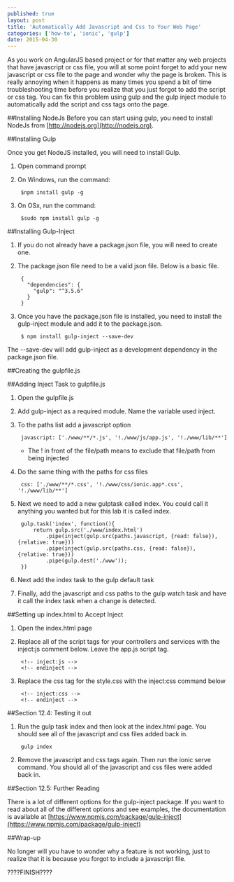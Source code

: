 ```yaml
---
published: true
layout: post
title: 'Automatically Add Javascript and Css to Your Web Page'
categories: ['how-to', 'ionic', 'gulp']
date: 2015-04-30
---
```


As you work on AngularJS based project or for that matter any web projects that have javascript or css file, you will at some point forget to add your new javascript or css file to the page and wonder why the page is broken.  This is really annoying when it happens as many times you spend a bit of time troubleshooting time before you realize that you just forgot to add the script or css tag.  You can fix this problem using gulp and the gulp inject module to automatically add the script and css tags onto the page.

##Installing NodeJs
Before you can start using gulp, you need to install NodeJs from [http://nodejs.org](http://nodejs.org).

##Installing Gulp

Once you get NodeJS installed, you will need to install Gulp.

1. Open command prompt
1. On Windows, run the command:

        $npm install gulp -g

1. On OSx, run the command:

        $sudo npm install gulp -g


##Installing Gulp-Inject

1. If you do not already have a package.json file, you will need to create one.
1. The package.json file need to be a valid json file.  Below is a basic file.

        {
          "dependencies": {
            "gulp": "^3.5.6"
          }
        }

1. Once you have the package.json file is installed, you need to install the gulp-inject module and add it to the package.json.

        $ npm install gulp-inject --save-dev

The --save-dev will add gulp-inject as a development dependency in the package.json file.

##Creating the gulpfile.js


##Adding Inject Task to gulpfile.js

1. Open the gulpfile.js
1. Add gulp-inject as a required module.  Name the variable used inject.
1. To the paths list add a javascript option

        javascript: ['./www/**/*.js', '!./www/js/app.js', '!./www/lib/**']

    * The ! in front of the file/path means to exclude that file/path from being injected
1. Do the same thing with the paths for css files

        css: ['./www/**/*.css', '!./www/css/ionic.app*.css', '!./www/lib/**']

1. Next we need to add a new gulptask called index.  You could call it anything you wanted but for this lab it is called index.

        gulp.task('index', function(){
            return gulp.src('./www/index.html')
                .pipe(inject(gulp.src(paths.javascript, {read: false}), {relative: true}))
                .pipe(inject(gulp.src(paths.css, {read: false}), {relative: true}))
                .pipe(gulp.dest('./www'));
        })

1. Next add the index task to the gulp default task
1. Finally, add the javascript and css paths to the gulp watch task and have it call the index task when a change is detected.


##Setting up index.html to Accept Inject

1. Open the index.html page
1. Replace all of the script tags for your controllers and services with the inject:js comment below.  Leave the app.js script tag.

        <!-- inject:js -->
        <!-- endinject -->

1. Replace the css tag for the style.css with the inject:css command below

        <!-- inject:css -->
        <!-- endinject -->

##Section 12.4: Testing it out

1. Run the gulp task index and then look at the index.html page.  You should see all of the javascript and css files added back in.

        gulp index

1. Remove the javascript and css tags again.  Then run the ionic serve command.  You should all of the javascript and css files were added back in.

##Section 12.5: Further Reading

There is a lot of different options for the gulp-inject package.  If you want to read about all of the different options and see examples, the documentation is available at [https://www.npmjs.com/package/gulp-inject](https://www.npmjs.com/package/gulp-inject)

##Wrap-up

No longer will you have to wonder why a feature is not working, just to realize that it is because you forgot to include a javascript file.

????FINISH????